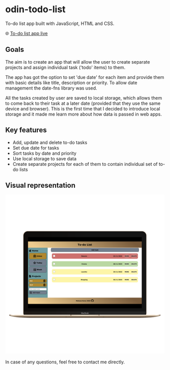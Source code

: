 # odin-todo-list
To-do list app built with JavaScript, HTML and CSS.


🌐 [To-do list app live](https://mateuszkuruc.github.io/odin-todo-list/)
<h2>Goals</h2>
<p>
The aim is to create an app that will allow the user to create separate projects and assign individual task ('todo' items) to them.
</p>
<p>
The app has got the option to set 'due date' for each item and provide them with basic details like title, description or priority. To allow date management the date-fns library was used.
</p>
<p>All the tasks created by user are saved to local storage, which allows them to come back to their task at a later date (provided that they use the same device and browser). This is the first time that I decided to introduce local storage and it made me learn more about how data is passed in web apps.</p>

<h2>Key features</h2>
<ul>
  <li>Add, update and delete to-do tasks</li>
  <li>Set due date for tasks</li>
  <li>Sort tasks by date and priority</li>
  <li>Use local storage to save data</li>
  <li>Create separate projects for each of them to contain individual set of to-do lists</li>
</ul>

<h2>Visual representation</h2>
<img width="500px" src="src/img/todo_1.png" alt="todo-list-app" />

In case of any questions, feel free to contact me directly.

